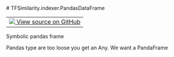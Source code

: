 
<div itemscope itemtype="http://developers.google.com/ReferenceObject">
<meta itemprop="name" content="TFSimilarity.indexer.PandasDataFrame" />
<meta itemprop="path" content="Stable" />
</div>
# TFSimilarity.indexer.PandasDataFrame
<!-- Insert buttons and diff -->
<table class="tfo-notebook-buttons tfo-api nocontent" align="left">
<td>
  <a target="_blank" href="https://github.com/tensorflow/similarity/blob/main/tensorflow_similarity/types.py#L24-L28">
    <img src="https://www.tensorflow.org/images/GitHub-Mark-32px.png" />
    View source on GitHub
  </a>
</td>
</table>

Symbolic pandas frame
<!-- Placeholder for "Used in" -->
Pandas type are too loose you get an Any. We want a PandaFrame
